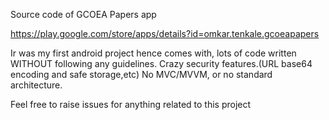 
Source code of GCOEA Papers app

https://play.google.com/store/apps/details?id=omkar.tenkale.gcoeapapers


Ir was my first android project hence comes with,
lots of code written WITHOUT following any guidelines.
Crazy security features.(URL base64 encoding and safe storage,etc)
No MVC/MVVM, or no standard architecture.

Feel free to raise issues for anything related to this project

